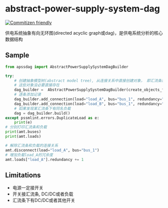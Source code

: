 # abstract-power-supply-system-dag

[![Commitizen friendly](https://img.shields.io/badge/commitizen-friendly-brightgreen.svg)](http://commitizen.github.io/cz-cli/)

供电系统抽象有向无环图(directed acyclic graph或dag)，是供电系统分析的核心数据结构

## Sample

```python
from apssdag import AbstractPowerSupplySystemDagBuilder 

try:
    # 创建抽象模型树(abstract model tree), 从连接关系中直接创建对象， 即汇流条和负载,
    # 这些对象没必要直接存在
    dag_builder =  AbstractPowerSupplySystemDagBuilder(create_objects_from_connection=true)
    # 逐条添加记录
    dag_builder.add_connection(load="load_A", bus="bus_1", redundancy="2", ...)
    dag_builder.add_connection(load="load_B", bus="bus_1", redundancy="2", ...)
    # 如果发现某汇流条下有同名负载
    dag = dag_builder.build()
except pssmlint.errors.DuplicateLoad as e:
    print(e)
# 分别打印汇流条和负载
print(amt.buses)
print(amt.loads)

# 解除汇流条和负载的连接关系
amt.disconnect(load="load_A", bus="bus_1")
# 增加负载load_A的冗余度
amt.loads["load_A"].redundancy += 1

```

## Limitations

* 电源一定接开关
* 开关接汇流条, DC/DC或者负载
* 汇流条下有DC/DC或者其他开关
